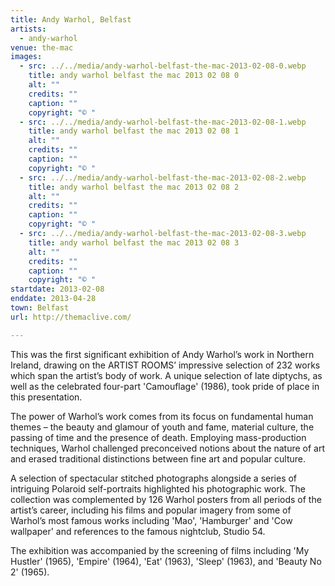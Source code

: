 ```yaml
---
title: Andy Warhol, Belfast
artists:
  - andy-warhol
venue: the-mac
images:
  - src: ../../media/andy-warhol-belfast-the-mac-2013-02-08-0.webp
    title: andy warhol belfast the mac 2013 02 08 0
    alt: ""
    credits: ""
    caption: ""
    copyright: "© "
  - src: ../../media/andy-warhol-belfast-the-mac-2013-02-08-1.webp
    title: andy warhol belfast the mac 2013 02 08 1
    alt: ""
    credits: ""
    caption: ""
    copyright: "© "
  - src: ../../media/andy-warhol-belfast-the-mac-2013-02-08-2.webp
    title: andy warhol belfast the mac 2013 02 08 2
    alt: ""
    credits: ""
    caption: ""
    copyright: "© "
  - src: ../../media/andy-warhol-belfast-the-mac-2013-02-08-3.webp
    title: andy warhol belfast the mac 2013 02 08 3
    alt: ""
    credits: ""
    caption: ""
    copyright: "© "
startdate: 2013-02-08
enddate: 2013-04-28
town: Belfast
url: http://themaclive.com/

---
```


This was the first significant exhibition of Andy Warhol’s work in Northern Ireland, drawing on the ARTIST ROOMS’ impressive selection of 232 works which span the artist’s body of work. A unique selection of late diptychs, as well as the celebrated four-part 'Camouflage' (1986), took pride of place in this presentation.

The power of Warhol’s work comes from its focus on fundamental human themes – the beauty and glamour of youth and fame, material culture, the passing of time and the presence of death. Employing mass-production techniques, Warhol challenged preconceived notions about the nature of art and erased traditional distinctions between fine art and popular culture.

A selection of spectacular stitched photographs alongside a series of intriguing Polaroid self-portraits highlighted his photographic work. The collection was complemented by 126 Warhol posters from all periods of the artist’s career, including his films and popular imagery from some of Warhol’s most famous works including 'Mao', 'Hamburger' and 'Cow wallpaper' and references to the famous nightclub, Studio 54.

The exhibition was accompanied by the screening of films including 'My Hustler' (1965), 'Empire' (1964), 'Eat' (1963), 'Sleep' (1963), and 'Beauty No 2' (1965).